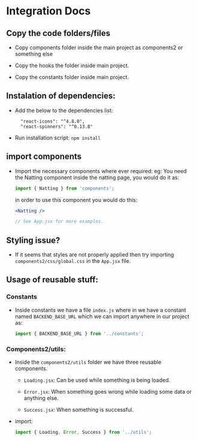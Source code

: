 # Integration Docs

## Copy the code folders/files

- Copy components folder inside the main project as components2 or something else

- Copy the hooks the folder inside main project.

- Copy the constants folder inside main project.

## Instalation of dependencies:

- Add the below to the dependencies list:

  ```
    "react-icons": "^4.8.0",
    "react-spinners": "^0.13.8"
  ```

- Run installation script: `npm install`

## import components

- Import the necessary components where ever required:
  eg: You need the Natting component inside the natting page, you would do it as:

  ```jsx
  import { Natting } from 'components';
  ```

  in order to use this component you would do this:

  ```jsx
  <Natting />

  // See App.jsx for more examples.
  ```

## Styling issue?

- If it seems that styles are not properly applied then try importing `components2/css/global.css` in the `App.jsx` file.

## Usage of reusable stuff:

### Constants

- Inside constants we have a file `index.js` where in we have a constant named `BACKEND_BASE_URL` which we can import anywhere in our project as:

  ```jsx
  import { BACKEND_BASE_URL } from '../constants';
  ```

### Components2/utils:

- Inside the `components2/utils` folder we have three reusable components.

  - `Loading.jsx`: Can be used while something is being loaded.

  - `Error.jsx`: When something goes wrong while loading some data or anything else.

  - `Success.jsx`: When something is successful.

- import:

  ```jsx
  import { Loading, Error, Success } from '../utils';
  ```
